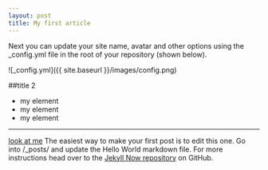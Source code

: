 ```yaml
---
layout: post
title: My first article
---
```


Next you can update your site name, avatar and other options using the _config.yml file in the root of your repository (shown below).

![_config.yml]({{ site.baseurl }}/images/config.png)
 
 
 ##title 2
 
- my element
- my element
- my element

<hr/>

[look at me](https://vk.com/gayane_bet)
The easiest way to make your first post is to edit this one. Go into /_posts/ and update the Hello World markdown file. For more instructions head over to the [Jekyll Now repository](https://github.com/barryclark/jekyll-now) on GitHub.
